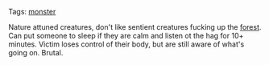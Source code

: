 Tags: [monster](Monsters)

Nature attuned creatures, don't like sentient creatures fucking up the [forest](Forests). Can put someone to sleep if they are calm and listen ot the hag for 10+ minutes. Victim loses control of their body, but are still aware of what's going on. Brutal.